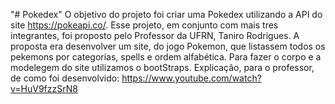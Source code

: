 "# Pokedex" 
O objetivo do projeto foi criar uma Pokedex utilizando a API do site https://pokeapi.co/. Esse projeto, em conjunto com mais tres integrantes, foi proposto pelo Professor da UFRN, Taniro Rodrigues. A proposta era desenvolver um site, do jogo Pokemon, que listassem todos os pekemons por categorias, spells e ordem alfabética. Para fazer o corpo e a modelegem do site utilizamos o bootStraps.
Explicação, para o professor, de como foi desenvolvido: https://www.youtube.com/watch?v=HuV9fzzSrN8
